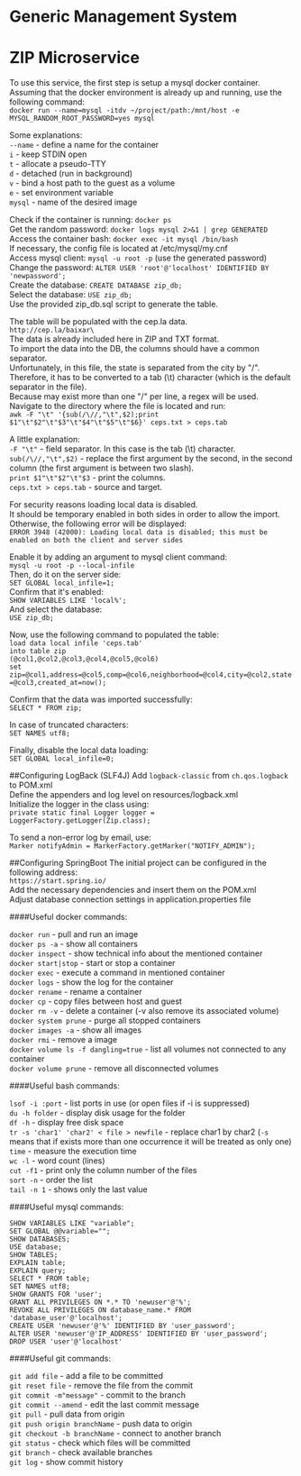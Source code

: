 # Generic Management System
# ZIP Microservice

To use this service, the first step is setup a mysql docker container.\
Assuming that the docker environment is already up and running, use the following command:\
`docker run --name=mysql -itdv ~/project/path:/mnt/host -e MYSQL_RANDOM_ROOT_PASSWORD=yes mysql`

Some explanations:\
`--name` - define a name for the container\
`i` - keep STDIN open\
`t` - allocate a pseudo-TTY\
`d` - detached (run in background)\
`v` - bind a host path to the guest as a volume\
`e` - set environment variable\
`mysql` - name of the desired image

Check if the container is running: `docker ps`\
Get the random password: `docker logs mysql 2>&1 | grep GENERATED`\
Access the container bash: `docker exec -it mysql /bin/bash`\
If necessary, the config file is located at /etc/mysql/my.cnf\
Access mysql client: `mysql -u root -p` (use the generated password)\
Change the password: `ALTER USER 'root'@'localhost' IDENTIFIED BY 'newpassword';`\
Create the database: `CREATE DATABASE zip_db;`\
Select the database: `USE zip_db;`\
Use the provided zip_db.sql script to generate the table.

The table will be populated with the cep.la data.\
`http://cep.la/baixar\`\
The data is already included here in ZIP and TXT format.\
To import the data into the DB, the columns should have a common separator.\
Unfortunately, in this file, the state is separated from the city by "/".\
Therefore, it has to be converted to a tab (\t) character (which is the default separator in the file).\
Because may exist more than one "/" per line, a regex will be used.\
Navigate to the directory where the file is located and run:\
`awk -F "\t" '{sub(/\//,"\t",$2);print $1"\t"$2"\t"$3"\t"$4"\t"$5"\t"$6}' ceps.txt > ceps.tab`

A little explanation:\
`-F "\t"` - field separator. In this case is the tab (\t) character.\
`sub(/\//,"\t",$2)` - replace the first argument by the second, in the second column (the first argument is between two slash).\
`print $1"\t"$2"\t"$3` - print the columns.\
`ceps.txt > ceps.tab` - source and target.

For security reasons loading local data is disabled.\
It should be temporary enabled in both sides in order to allow the import.\
Otherwise, the following error will be displayed:\
`ERROR 3948 (42000): Loading local data is disabled; this must be enabled on both the client and server sides`

Enable it by adding an argument to mysql client command:\
`mysql -u root -p --local-infile`\
Then, do it on the server side:\
`SET GLOBAL local_infile=1;`\
Confirm that it's enabled:\
`SHOW VARIABLES LIKE 'local%';`\
And select the database:\
`USE zip_db;`

Now, use the following command to populated the table:\
`load data local infile 'ceps.tab'`\
`into table zip`\
`(@col1,@col2,@col3,@col4,@col5,@col6)`\
`set zip=@col1,address=@col5,comp=@col6,neighborhood=@col4,city=@col2,state=@col3,created_at=now();`

Confirm that the data was imported successfully:\
`SELECT * FROM zip;`

In case of truncated characters:\
`SET NAMES utf8;`

Finally, disable the local data loading:\
`SET GLOBAL local_infile=0;`

##Configuring LogBack (SLF4J)
Add `logback-classic` from `ch.qos.logback` to POM.xml\
Define the appenders and log level on resources/logback.xml\
Initialize the logger in the class using:\
`private static final Logger logger = LoggerFactory.getLogger(Zip.class);`

To send a non-error log by email, use:\
`Marker notifyAdmin = MarkerFactory.getMarker("NOTIFY_ADMIN");`

##Configuring SpringBoot
The initial project can be configured in the following address:\
`https://start.spring.io/`\
Add the necessary dependencies and insert them on the POM.xml\
Adjust database connection settings in application.properties file

####Useful docker commands:

`docker run` - pull and run an image\
`docker ps -a` - show all containers\
`docker inspect` - show technical info about the mentioned container\
`docker start|stop` - start or stop a container\
`docker exec` - execute a command in mentioned container\
`docker logs` - show the log for the container\
`docker rename` - rename a container\
`docker cp` - copy files between host and guest\
`docker rm -v` - delete a container (-v also remove its associated volume) \
`docker system prune` - purge all stopped containers\
`docker images -a` - show all images\
`docker rmi` - remove a image\
`docker volume ls -f dangling=true` - list all volumes not connected to any container\
`docker volume prune` - remove all disconnected volumes

####Useful bash commands:

`lsof -i :port` - list ports in use (or open files if -i is suppressed)\
`du -h folder` - display disk usage for the folder\
`df -h` - display free disk space\
`tr -s 'char1' 'char2' < file > newfile` - replace char1 by char2 (`-s` means that if exists more than one occurrence it will be treated as only one)\
`time` - measure the execution time\
`wc -l` - word count (lines)\
`cut -f1` - print only the column number of the files\
`sort -n` - order the list\
`tail -n 1` - shows only the last value 

####Useful mysql commands:

`SHOW VARIABLES LIKE "variable";`\
`SET GLOBAL @@variable="";`\
`SHOW DATABASES;`\
`USE database;`\
`SHOW TABLES;`\
`EXPLAIN table;`\
`EXPLAIN query;`\
`SELECT * FROM table;`\
`SET NAMES utf8;`\
`SHOW GRANTS FOR 'user';`\
`GRANT ALL PRIVILEGES ON *.* TO 'newuser'@'%';`\
`REVOKE ALL PRIVILEGES ON database_name.* FROM 'database_user'@'localhost';`\
`CREATE USER 'newuser'@'%' IDENTIFIED BY 'user_password';`\
`ALTER USER 'newuser'@'IP_ADDRESS' IDENTIFIED BY 'user_password';`\
`DROP USER 'user'@'localhost'`

####Useful git commands:

`git add file` - add a file to be committed\
`git reset file` - remove the file from the commit\
`git commit -m"message"` - commit to the branch\
`git commit --amend` - edit the last commit message\
`git pull` - pull data from origin\
`git push origin branchName` - push data to origin\
`git checkout -b branchName` - connect to another branch\
`git status` - check which files will be committed\
`git branch` - check available branches\
`git log` - show commit history